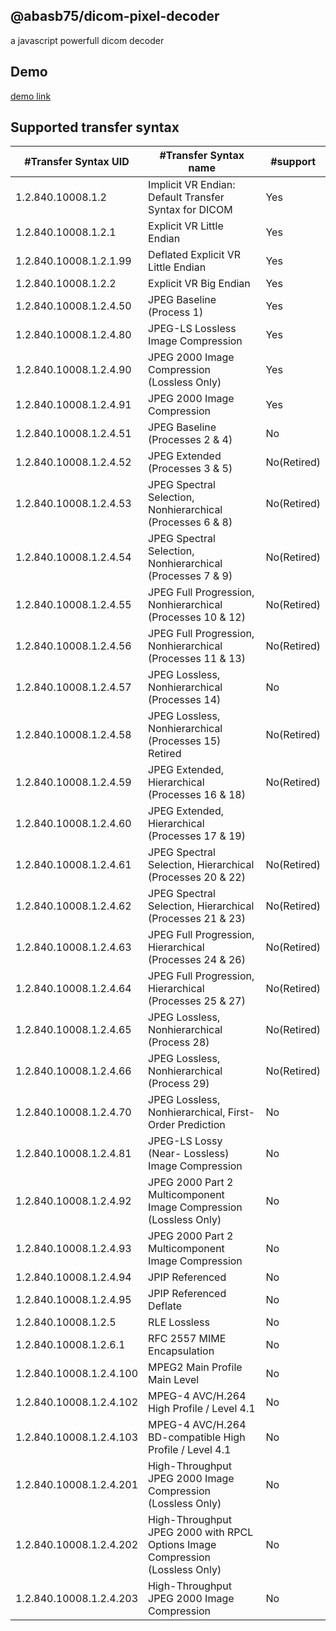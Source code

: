 ## @abasb75/dicom-pixel-decoder
a javascript powerfull dicom decoder

## Demo

<a href="https://abasb75.github.io/dicom-pixel-decoder/">demo link</a>


## Supported transfer syntax

#Transfer Syntax UID | #Transfer Syntax name | #support	 
--- | --- | ---
1.2.840.10008.1.2	 |  Implicit VR Endian: Default Transfer Syntax for DICOM | Yes 
1.2.840.10008.1.2.1	 |  Explicit VR Little Endian | Yes
1.2.840.10008.1.2.1.99 | Deflated Explicit VR Little Endian | Yes
1.2.840.10008.1.2.2 | Explicit VR Big Endian | Yes
1.2.840.10008.1.2.4.50 | JPEG Baseline (Process 1) | Yes 
1.2.840.10008.1.2.4.80 | JPEG-LS Lossless Image Compression	 | Yes
1.2.840.10008.1.2.4.90 | JPEG 2000 Image Compression (Lossless Only) | Yes 
1.2.840.10008.1.2.4.91 | JPEG 2000 Image Compression	 | Yes
1.2.840.10008.1.2.4.51 | JPEG Baseline (Processes 2 & 4) | No	 
1.2.840.10008.1.2.4.52 | JPEG Extended (Processes 3 & 5) | No(Retired)
1.2.840.10008.1.2.4.53 | JPEG Spectral Selection, Nonhierarchical (Processes 6 & 8)	| No(Retired)
1.2.840.10008.1.2.4.54 | JPEG Spectral Selection, Nonhierarchical (Processes 7 & 9)	| No(Retired)	
1.2.840.10008.1.2.4.55 | JPEG Full Progression, Nonhierarchical (Processes 10 & 12)	| No(Retired)	
1.2.840.10008.1.2.4.56 | JPEG Full Progression, Nonhierarchical (Processes 11 & 13)	| No(Retired)	
1.2.840.10008.1.2.4.57 | JPEG Lossless, Nonhierarchical (Processes 14)	 	| No	
1.2.840.10008.1.2.4.58 | JPEG Lossless, Nonhierarchical (Processes 15)	Retired	| No(Retired)		
1.2.840.10008.1.2.4.59 | JPEG Extended, Hierarchical (Processes 16 & 18)	| No(Retired)		
1.2.840.10008.1.2.4.60 | JPEG Extended, Hierarchical (Processes 17 & 19)
1.2.840.10008.1.2.4.61 | JPEG Spectral Selection, Hierarchical (Processes 20 & 22)	| No(Retired)		
1.2.840.10008.1.2.4.62 | JPEG Spectral Selection, Hierarchical (Processes 21 & 23)	| No(Retired)		
1.2.840.10008.1.2.4.63 | JPEG Full Progression, Hierarchical (Processes 24 & 26)	| No(Retired)		
1.2.840.10008.1.2.4.64 | JPEG Full Progression, Hierarchical (Processes 25 & 27)	| No(Retired)		
1.2.840.10008.1.2.4.65 | JPEG Lossless, Nonhierarchical (Process 28) | No(Retired)		
1.2.840.10008.1.2.4.66 | JPEG Lossless, Nonhierarchical (Process 29) | No(Retired)		
1.2.840.10008.1.2.4.70 | JPEG Lossless, Nonhierarchical, First- Order Prediction | No
1.2.840.10008.1.2.4.81 | JPEG-LS Lossy (Near- Lossless) Image Compression | No
1.2.840.10008.1.2.4.92 | JPEG 2000 Part 2 Multicomponent Image Compression (Lossless Only) | No
1.2.840.10008.1.2.4.93 | JPEG 2000 Part 2 Multicomponent Image Compression | No
1.2.840.10008.1.2.4.94 | JPIP Referenced	 	| No	
1.2.840.10008.1.2.4.95 | JPIP Referenced Deflate	 	| No	
1.2.840.10008.1.2.5	| RLE Lossless	 	| No	
1.2.840.10008.1.2.6.1 | RFC 2557 MIME Encapsulation	 	| No	
1.2.840.10008.1.2.4.100 | MPEG2 Main Profile Main Level	| No
1.2.840.10008.1.2.4.102 | MPEG-4 AVC/H.264 High Profile / Level 4.1 | No
1.2.840.10008.1.2.4.103 | MPEG-4 AVC/H.264 BD-compatible High Profile / Level 4.1	 | No
1.2.840.10008.1.2.4.201 | High-Throughput JPEG 2000 Image Compression (Lossless Only)	 | No
1.2.840.10008.1.2.4.202 | High-Throughput JPEG 2000 with RPCL Options Image Compression (Lossless Only) | No
1.2.840.10008.1.2.4.203 | High-Throughput JPEG 2000 Image Compression | No